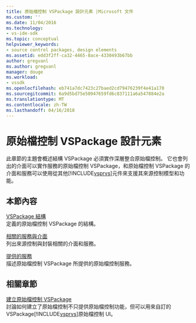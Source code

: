 ```yaml
---
title: 原始檔控制 VSPackage 設計元素 |Microsoft 文件
ms.custom: ''
ms.date: 11/04/2016
ms.technology:
- vs-ide-sdk
ms.topic: conceptual
helpviewer_keywords:
- source control packages, design elements
ms.assetid: edd3f2ff-ca32-4465-8ace-4330493b67bb
author: gregvanl
ms.author: gregvanl
manager: douge
ms.workload:
- vssdk
ms.openlocfilehash: eb741a7dc7423c27baed2cd79476239f4e41a170
ms.sourcegitcommit: 6a9d5bd75e50947659fd6c837111a6a547884e2a
ms.translationtype: MT
ms.contentlocale: zh-TW
ms.lasthandoff: 04/16/2018
---
```

# <a name="source-control-vspackage-design-elements"></a>原始檔控制 VSPackage 設計元素
此章節的主題會概述結構 VSPackage 必須實作深層整合原始檔控制。 它也會列出的介面可以實作服務的原始檔控制 VSPackage，和原始檔控制 VSPackage 的介面和服務可以使用從其他[!INCLUDE[vsprvs](../../code-quality/includes/vsprvs_md.md)]元件來支援其來源控制模型和功能。  
  
## <a name="in-this-section"></a>本節內容  
 [VSPackage 結構](../../extensibility/internals/vspackage-structure-source-control-vspackage.md)  
 定義的原始檔控制 VSPackage 的結構。  
  
 [相關的服務與介面](../../extensibility/internals/related-services-and-interfaces-source-control-vspackage.md)  
 列出來源控制與封裝相關的介面和服務。  
  
 [提供的服務](../../extensibility/internals/services-provided-source-control-vspackage.md)  
 描述原始檔控制 VSPackage 所提供的原始檔控制服務。  
  
## <a name="related-sections"></a>相關章節  
 [建立原始檔控制 VSPackage](../../extensibility/internals/creating-a-source-control-vspackage.md)  
 討論如何建立了原始檔控制不只提供原始檔控制功能，但可以用來自訂的 VSPackage[!INCLUDE[vsprvs](../../code-quality/includes/vsprvs_md.md)]原始檔控制 UI。